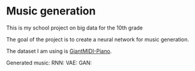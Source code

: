 ﻿# Music generation

This is my school project on big data for the 10th grade

The goal of the project is to create a neural network for music generation.

The dataset I am using is [GiantMIDI-Piano](https://github.com/bytedance/GiantMIDI-Piano).

Generated music:
RNN:
<audio src="https://github.com/DenisIndenbom/music_generation/raw/master/assets/RNN-generated.mp3" autoplay></audio>
VAE:
<audio src="https://github.com/DenisIndenbom/music_generation/raw/master/assets/VAE-generated.mp3" autoplay></audio>
GAN:
<audio src="https://github.com/DenisIndenbom/music_generation/raw/master/assets/GAN-generated.mp3" autoplay></audio>
